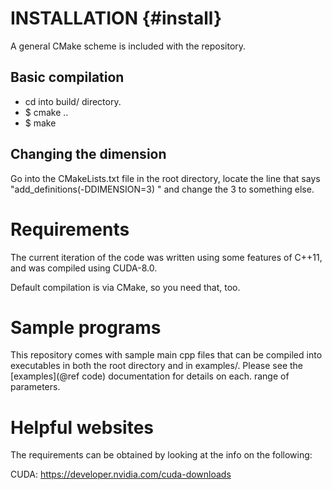 # INSTALLATION {#install}

A general CMake scheme is included with the repository. 

## Basic compilation

* cd into build/ directory. 
* $ cmake ..
* $ make

## Changing the dimension

Go into the CMakeLists.txt file in the root directory, locate the line that says
"add_definitions(-DDIMENSION=3) "
and change the 3 to something else.

# Requirements

The current iteration of the code was written using some features of C++11, and was compiled using CUDA-8.0.

Default compilation is via CMake, so you need that, too.


# Sample programs

This repository comes with sample main cpp files that can be compiled into executables in both the root directory
and in examples/. Please see the [examples](@ref code) documentation for details on each.
range of parameters.

# Helpful websites
The requirements can be obtained by looking at the info on the following:

CUDA: https://developer.nvidia.com/cuda-downloads
